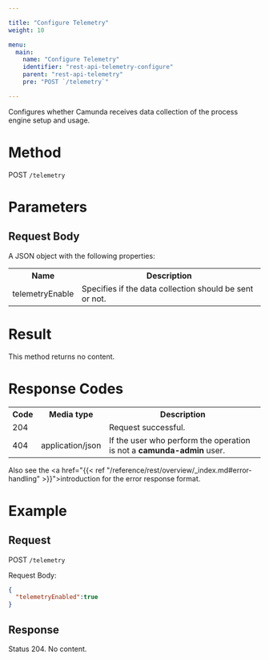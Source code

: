```yaml
---

title: "Configure Telemetry"
weight: 10

menu:
  main:
    name: "Configure Telemetry"
    identifier: "rest-api-telemetry-configure"
    parent: "rest-api-telemetry"
    pre: "POST `/telemetry`"

---
```



Configures whether Camunda receives data collection of the process engine setup and usage.


# Method

POST `/telemetry`

# Parameters

## Request Body

A JSON object with the following properties:

<table class="table table-striped">
  <tr>
    <th>Name</th>
    <th>Description</th>
  </tr>
  <tr>
    <td>telemetryEnable</td>
    <td>Specifies if the data collection should be sent or not.</td>
  </tr>
</table>

# Result
This method returns no content.

# Response Codes

<table class="table table-striped">
  <tr>
    <th>Code</th>
    <th>Media type</th>
    <th>Description</th>
  </tr>
  <tr>
    <td>204</td>
    <td></td>
    <td>Request successful.</td>
  </tr>
  <tr>
    <td>404</td>
    <td>application/json</td>
    <td>If the user who perform the operation is not a <b>camunda-admin</b> user.</td>
  </tr>
</table>

Also see the <a href="{{< ref "/reference/rest/overview/_index.md#error-handling" >}}">introduction</a> for the error 
response format.

# Example


## Request

POST `/telemetry`

Request Body:

```json
{
  "telemetryEnabled":true
}
```


## Response

Status 204. No content.
